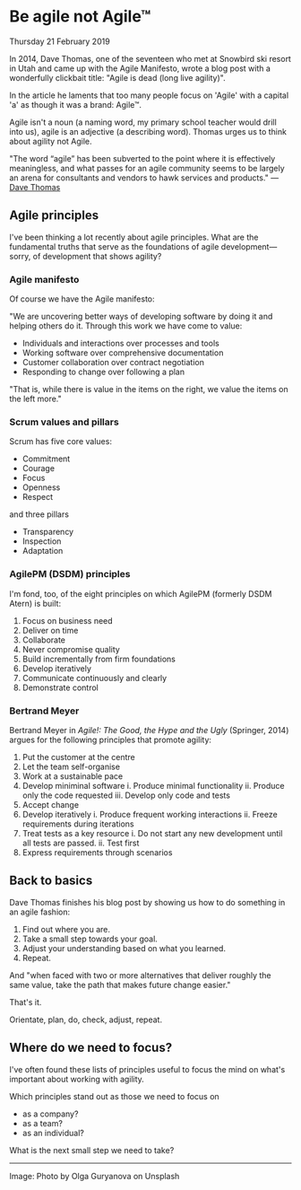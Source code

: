 # Be agile not Agile™

Thursday 21 February 2019

In 2014, Dave Thomas, one of the seventeen who met at Snowbird ski resort in Utah and came up with the Agile Manifesto, wrote a blog post with a wonderfully clickbait title: "Agile is dead (long live agility)".

In the article he laments that too many people focus on 'Agile' with a capital 'a' as though it was a brand: Agile™.

Agile isn't a noun (a naming word, my primary school teacher would drill into us), agile is an adjective (a describing word). Thomas urges us to think about agility not Agile.

"The word “agile” has been subverted to the point where it is effectively meaningless, and what passes for an agile community seems to be largely an arena for consultants and vendors to hawk services and products." — [Dave Thomas](https://pragdave.me/blog/2014/03/04/time-to-kill-agile.html)


## Agile principles

I've been thinking a lot recently about agile principles. What are the fundamental truths that serve as the foundations of agile development—sorry, of development that shows agility?


### Agile manifesto

Of course we have the Agile manifesto:

"We are uncovering better ways of developing software by doing it and helping others do it. Through this work we have come to value:

* Individuals and interactions over processes and tools
* Working software over comprehensive documentation
* Customer collaboration over contract negotiation
* Responding to change over following a plan

"That is, while there is value in the items on the right, we value the items on the left more."


### Scrum values and pillars

Scrum has five core values:

* Commitment
* Courage
* Focus
* Openness
* Respect

and three pillars

* Transparency
* Inspection
* Adaptation


### AgilePM (DSDM) principles

I'm fond, too, of the eight principles on which AgilePM (formerly DSDM Atern) is built:

1. Focus on business need
2. Deliver on time
3. Collaborate
4. Never compromise quality
5. Build incrementally from firm foundations
6. Develop iteratively
7. Communicate continuously and clearly
8. Demonstrate control


### Bertrand Meyer

Bertrand Meyer in _Agile!: The Good, the Hype and the Ugly_ (Springer, 2014) argues for the following principles that promote agility:

1. Put the customer at the centre
2. Let the team self-organise
3. Work at a sustainable pace
4. Develop miniminal software
   i.   Produce minimal functionality
   ii.  Produce only the code requested
   iii. Develop only code and tests
5. Accept change
6. Develop iteratively
   i.   Produce frequent working interactions
   ii.  Freeze requirements during iterations
7. Treat tests as a key resource
   i.   Do not start any new development until all tests are passed.
   ii.  Test first
8. Express requirements through scenarios


## Back to basics

Dave Thomas finishes his blog post by showing us how to do something in an agile fashion:

1. Find out where you are.
2. Take a small step towards your goal.
3. Adjust your understanding based on what you learned.
4. Repeat.

And "when faced with two or more alternatives that deliver roughly the same value, take the path that makes future change easier."

That's it.

Orientate, plan, do, check, adjust, repeat.


## Where do we need to focus?

I've often found these lists of principles useful to focus the mind on what's important about working with agility.

Which principles stand out as those we need to focus on

* as a company?
* as a team?
* as an individual?

What is the next small step we need to take?

---

Image: Photo by Olga Guryanova on Unsplash



